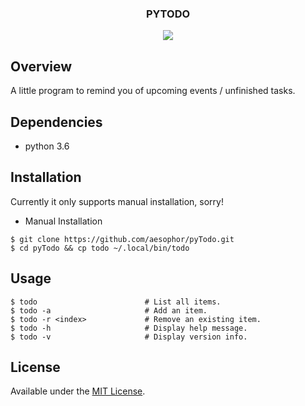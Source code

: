 <div align="center">
<h3>PYTODO</h3>
<img src="https://github.com/aesophor/pyTodo/raw/master/assets/scrot.png">

</div>

## Overview
A little program to remind you of upcoming events / unfinished tasks.

## Dependencies
* python 3.6

## Installation
Currently it only supports manual installation, sorry! 
* Manual Installation
```
$ git clone https://github.com/aesophor/pyTodo.git
$ cd pyTodo && cp todo ~/.local/bin/todo
```


## Usage
```
$ todo                        # List all items.
$ todo -a               	  # Add an item.
$ todo -r <index>             # Remove an existing item.
$ todo -h               	  # Display help message.
$ todo -v                     # Display version info.
```

## License
Available under the [MIT License](https://github.com/aesophor/dotfiles/blob/master/LICENSE).
